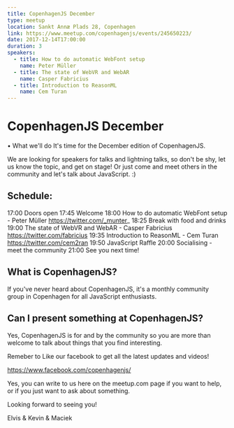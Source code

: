 ```yaml
---
title: CopenhagenJS December
type: meetup
location: Sankt Annæ Plads 28, Copenhagen
link: https://www.meetup.com/copenhagenjs/events/245650223/
date: 2017-12-14T17:00:00
duration: 3
speakers:
  - title: How to do automatic WebFont setup
    name: Peter Müller
  - title: The state of WebVR and WebAR
    name: Casper Fabricius
  - title: Introduction to ReasonML
    name: Cem Turan
---
```


# CopenhagenJS December


• What we'll do
It's time for the December edition of CopenhagenJS.

We are looking for speakers for talks and lightning talks, so don't be shy, let us know the topic, and get on stage! Or just come and meet others in the community and let's talk about JavaScript. :)

## Schedule:

17:00 Doors open
17:45 Welcome
18:00 How to do automatic WebFont setup - Peter Müller https://twitter.com/_munter_
18:25 Break with food and drinks
19:00 The state of WebVR and WebAR - Casper Fabricius https://twitter.com/fabricius
19:35 Introduction to ReasonML - Cem Turan https://twitter.com/cem2ran
19:50 JavaScript Raffle
20:00 Socialising - meet the community
21:00 See you next time!

## What is CopenhagenJS?
If you've never heard about CopenhagenJS, it's a monthly community group in Copenhagen for all JavaScript enthusiasts.

## Can I present something at CopenhagenJS?
Yes, CopenhagenJS is for and by the community so you are more than welcome to talk about things that you find interesting.

Remeber to Like our facebook to get all the latest updates and videos!

https://www.facebook.com/copenhagenjs/

Yes, you can write to us here on the meetup.com page if you want to help, or if you just want to ask about something.

Looking forward to seeing you!

Elvis &amp; Kevin &amp; Maciek
